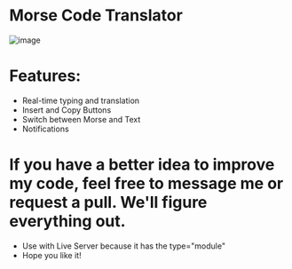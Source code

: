 # Morse Code Translator 
![image](https://github.com/user-attachments/assets/17310ff2-e462-44eb-ad4b-1469560b1313)

# Features: 
- Real-time typing and translation
- Insert and Copy Buttons 
- Switch between Morse and Text
- Notifications 

# If you have a better idea to improve my code, feel free to message me or request a pull. We'll figure everything out.
- Use with Live Server because it has the type="module"
- Hope you like it! 
